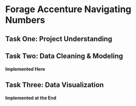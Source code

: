 # Forage Accenture Navigating Numbers
## Task One: Project Understanding
## Task Two: Data Cleaning & Modeling
#### Implemented Here
## Task Three: Data Visualization
#### Implemented at the End
